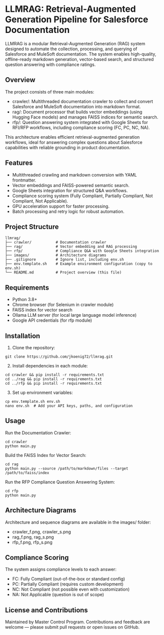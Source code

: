 
# LLMRAG: Retrieval-Augmented Generation Pipeline for Salesforce Documentation

LLMRAG is a modular Retrieval-Augmented Generation (RAG) system designed to automate the collection, processing, and querying of Salesforce and MuleSoft documentation. The system enables high-quality, offline-ready markdown generation, vector-based search, and structured question answering with compliance ratings.

## Overview

The project consists of three main modules:

- crawler/: Multithreaded documentation crawler to collect and convert Salesforce and MuleSoft documentation into markdown format.
- rag/: Document processor that builds vector embeddings (using Hugging Face models) and manages FAISS indices for semantic search.
- rfp/: Question answering system integrated with Google Sheets for RFI/RFP workflows, including compliance scoring (FC, PC, NC, NA).

This architecture enables efficient retrieval-augmented generation workflows, ideal for answering complex questions about Salesforce capabilities with reliable grounding in product documentation.

## Features

- Multithreaded crawling and markdown conversion with YAML frontmatter.
- Vector embeddings and FAISS-powered semantic search.
- Google Sheets integration for structured Q&A workflows.
- Compliance scoring system (Fully Compliant, Partially Compliant, Not Compliant, Not Applicable).
- GPU acceleration support for faster processing.
- Batch processing and retry logic for robust automation.

## Project Structure

```
llmrag/
├── crawler/           # Documentation crawler
├── rag/               # Vector embedding and RAG processing
├── rfp/               # Compliance Q&A with Google Sheets integration
├── images/            # Architecture diagrams
├── .gitignore         # Ignore list, including env.sh
├── env.template.sh    # Example environment configuration (copy to env.sh)
└── README.md          # Project overview (this file)
```

## Requirements

- Python 3.8+
- Chrome browser (for Selenium in crawler module)
- FAISS index for vector search
- Ollama LLM server (for local large language model inference)
- Google API credentials (for rfp module)

## Installation

1. Clone the repository:
```
git clone https://github.com/jkoenig72/llmrag.git
```

2. Install dependencies in each module:
```
cd crawler && pip install -r requirements.txt
cd ../rag && pip install -r requirements.txt
cd ../rfp && pip install -r requirements.txt
```

3. Set up environment variables:
```
cp env.template.sh env.sh
nano env.sh  # Add your API keys, paths, and configuration
```

## Usage

Run the Documentation Crawler:
```
cd crawler
python main.py
```

Build the FAISS Index for Vector Search:
```
cd rag
python main.py --source /path/to/markdown/files --target /path/to/faiss/index
```

Run the RFP Compliance Question Answering System:
```
cd rfp
python main.py
```

## Architecture Diagrams

Architecture and sequence diagrams are available in the images/ folder:

- crawler_f.png, crawler_s.png
- rag_f.png, rag_s.png
- rfp_f.png, rfp_s.png

## Compliance Scoring

The system assigns compliance levels to each answer:

- FC: Fully Compliant (out-of-the-box or standard config)
- PC: Partially Compliant (requires custom development)
- NC: Not Compliant (not possible even with customization)
- NA: Not Applicable (question is out of scope)

## License and Contributions

Maintained by Master Control Program. Contributions and feedback are welcome — please submit pull requests or open issues on GitHub.
